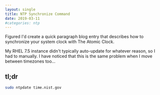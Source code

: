 ```yaml
---
layout: single
title: NTP Synchronize Command
date: 2019-03-11
#categories: ntp
---
```


Figured I'd create a quick paragraph blog entry that describes how to synchronize your system clock with The Atomic Clock.

My RHEL 7.5 instance didn't typically auto-update for whatever reason, so I had to manually.  I have noticed that this is the same problem when I move between timezones too...

## tl;dr
```bash
sudo ntpdate time.nist.gov
```